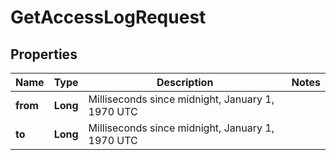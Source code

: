 

# GetAccessLogRequest


## Properties

| Name | Type | Description | Notes |
|------------ | ------------- | ------------- | -------------|
|**from** | **Long** | Milliseconds since midnight, January 1, 1970 UTC |  |
|**to** | **Long** | Milliseconds since midnight, January 1, 1970 UTC |  |



